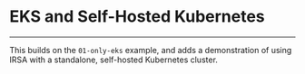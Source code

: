 # EKS and Self-Hosted Kubernetes
---

This builds on the `01-only-eks` example, and adds a demonstration of using IRSA 
with a standalone, self-hosted Kubernetes cluster.


